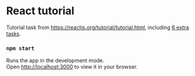 # React tutorial
Tutorial task from <https://reactjs.org/tutorial/tutorial.html>, including [6 extra tasks](https://reactjs.org/tutorial/tutorial.html#wrapping-up).

### `npm start`

Runs the app in the development mode.\
Open [http://localhost:3000](http://localhost:3000) to view it in your browser.
